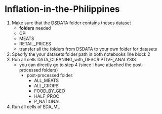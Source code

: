 # Inflation-in-the-Philippines

1. Make sure that the DSDATA folder contains theses dataset
    - **folders** needed
    - CPI
    - MEATS
    - RETAIL_PRICES
    - transfer all the folders from DSDATA to your own folder for datasets
2. Specify the your datasets folder path in both notebooks line block 2
3. Run all cells DATA_CLEANING_with_DESCRIPTIVE_ANALYSIS
    -  you can directly go to step 4 (since I have attached the post-processed folders)
        - post-processed folder:
            - ALL_MEATS
            - ALL_CROPS
            - FOOD_BY_GEO
            - HALF_PROC
            - P_NATIONAL
4. Run all cells of EDA_ML 

